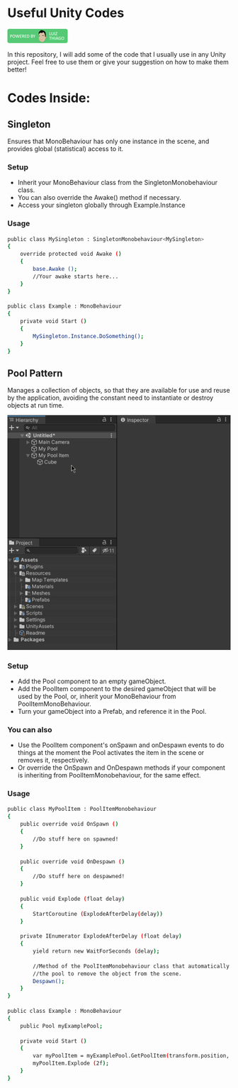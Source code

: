 # Useful Unity Codes

<img src="./github/powered.png">

In this repository, I will add some of the code that I usually use in any Unity project.
Feel free to use them or give your suggestion on how to make them better!

# Codes Inside:

## Singleton
Ensures that MonoBehaviour has only one instance in the scene, and provides global (statistical) access to it.

### Setup
  - Inherit your MonoBehaviour class from the SingletonMonobehaviour<T> class.
  - You can also override the Awake() method if necessary.
  - Access your singleton globally through Example.Instance

### Usage

```sh
public class MySingleton : SingletonMonobehaviour<MySingleton>
{
    override protected void Awake ()
    {
        base.Awake ();
        //Your awake starts here...
    }
}

public class Example : MonoBehaviour
{
    private void Start ()
    {
        MySingleton.Instance.DoSomething();
    }
}
```

## Pool Pattern
Manages a collection of objects, so that they are available for use and reuse by the application, avoiding the constant need to instantiate or destroy objects at run time.

<img src="./github/PoolSystem.gif">

### Setup
  - Add the Pool component to an empty gameObject.
  - Add the PoolItem component to the desired gameObject that will be used by the Pool, or, inherit your MonoBehaviour from PoolItemMonoBehaviour.
  - Turn your gameObject into a Prefab, and reference it in the Pool.

### You can also
  - Use the PoolItem component's onSpawn and onDespawn events to do things at the moment the Pool activates the item in the scene or removes it, respectively.
  - Or override the OnSpawn and OnDespawn methods if your component is inheriting from PoolItemMonobehaviour, for the same effect.

### Usage
```sh
public class MyPoolItem : PoolItemMonobehaviour
{
    public override void OnSpawn ()
    {
        //Do stuff here on spawned!
    }
    
    public override void OnDespawn ()
    {
        //Do stuff here on despawned!
    }
    
    public void Explode (float delay)
    {
        StartCoroutine (ExplodeAfterDelay(delay))
    }
    
    private IEnumerator ExplodeAfterDelay (float delay)
    {
        yield return new WaitForSeconds (delay);
        
        //Method of the PoolItemMonobehaviour class that automatically calls
        //the pool to remove the object from the scene.
        Despawn();
    }
}

public class Example : MonoBehaviour
{
    public Pool myExamplePool;
    
    private void Start ()
    {
        var myPoolItem = myExamplePool.GetPoolItem(transform.position, transform.rotation);
        myPoolItem.Explode (2f);
    }
}
```
